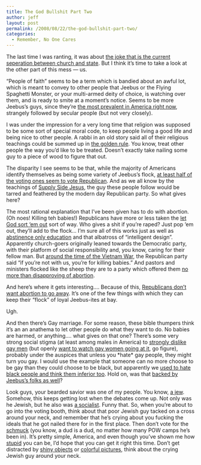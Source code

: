 ```yaml
---
title: The God Bullshit Part Two
author: jeff
layout: post
permalink: /2008/08/22/the-god-bullshit-part-two/
categories:
  - Remember, No One Cares
---
```


The last time I was ranting, it was about [the joke that is the current seperation between church and state][1]. But I think it’s time to take a look at the other part of this mess — us.

 [1]: http://jeff.ourexchange.net/2008/08/18/the-god-bullshit/

“People of faith” seems to be a term which is bandied about an awful lot, which is meant to convey to other people that Jeebus or the Flying Spaghetti Monster, or your multi-armed deity of choice, is watching over them, and is ready to smite at a moment’s notice. Seems to be more Jeebus’s guys, since they’re [the most prevalent in America right now][2], strangely followed by secular people (but not very closely).

 [2]: http://www.adherents.com/rel_USA.html#religions

I was under the impression for a very long time that religion was supposed to be some sort of special moral code, to keep people living a good life and being nice to other people. A rabbi in an old story said all of their religious teachings could be summed up in [the golden rule][3]. You know, treat other people the way you’d like to be treated. Doesn’t exactly take nailing some guy to a piece of wood to figure that out.

 [3]: http://www.jcu.edu/philosophy/gensler/goldrule.htm

The disparity I see seems to be that, while the majority of Americans identify themselves as being some variety of Jeebus’s flock, [at least half of the voting ones seem to vote Republican][4]. And as we all know by the teachings of [Supply Side Jesus][5], the guy these people follow would be tarred and feathered by the modern day Republican party. So what gives here?

 [4]: http://www.religioustolerance.org/chr_prac2.htm
 [5]: http://www.buzzflash.com/contributors/03/09/17_franken.html

The most rational explanation that I’ve been given has to do with abortion. (Oh noes! Killing teh babies!) Republicans have more or less taken the [let God sort ‘em out][6] sort of way. Who gives a shit if you’re raped? Just pop ‘em out, they’ll add to the flock… I’m sure all of this works just as well as [abstinence only education][7] and that albatross of “intelligent design”. Apparently church-goers originally leaned towards the Democratic party, with their platform of social responsibility and, you know, caring for their fellow man. But [around the time of the Vietnam War][8], the Republican party said “if you’re not with us, you’re for killing babies.” And pastors and ministers flocked like the sheep they are to a party which offered them [no more than disapproving of abortion][9].

 [6]: http://www.ontheissues.org/Celeb/Republican_Party_Abortion.htm
 [7]: http://www.rhrealitycheck.org/blog/2007/04/13/burying-release-of-abstinence-only-report-on-friday-the-13th-seems-fitting
 [8]: http://www.newsbatch.com/abort.htm
 [9]: http://media.mcclatchydc.com/smedia/2008/08/20/12/145-08202008judge08212008.slideshow_main.prod_affiliate.91.jpg

And here’s where it gets interesting…. Because of this, [Republicans don’t want abortion to go away][10]. It’s one of the few things with which they can keep their “flock” of loyal Jeebus-ites at bay.

 [10]: http://www.republicansforobama.org/?q=node/1668

Ugh.

And then there’s Gay marriage. For some reason, these bible thumpers think it’s an an anathema to let other people do what they want to do. No babies are harmed, or anything…. what gives on that one? There’s some very strong social stigma (at least among males in America) to [strongly dislike gay men][11] (but openly [want to watch gay women going at it][12], go figure), probably under the auspices that unless you \*hate\* gay people, they might turn you gay. I would use the example that someone can no more choose to be gay than they could choose to be black, but apparently we [used to hate black people and think them inferior too][13]. Hold on, was that [backed by Jeebus’s folks as well][14]?

 [11]: http://www.avert.org/hsexu3.htm
 [12]: http://www.safalra.com/other/why-men-like-lesbians/
 [13]: http://www.simplcom.ca/lnq/mlk3/blackslavery.html
 [14]: http://www.christianaggression.org/item_display.php?id=1123883541&type=articles

Look guys, your bearded savior was one of my people. You know, [a jew][15]. Somehow, this keeps getting lost when the debates come up. Not only was he Jewish, but he also was [a socialist][16]. Funny that. So, when you’re about to go into the voting booth, think about that poor Jewish guy tacked on a cross around your neck, and remember that he’s crying about you fucking the ideals that he got nailed there for in the first place. Then don’t vote for the [schmuck][17] (you know, a dud is a dud, no matter how many POW camps he’s been in). It’s pretty simple, America, and even though you’ve shown me how [stupid][18] you can be, I’d hope that you can get it right this time. Don’t get distracted by [shiny objects][19] or [colorful pictures][20], think about the crying Jewish guy around your neck.

 [15]: http://www.ushmm.org/research/center/church/persecution/persecution.pdf
 [16]: http://www.lcurve.org/writings/BiblicalLiberal.htm
 [17]: http://angrybear.blogspot.com/2008/08/hess-contributions-preceded-mccain.html
 [18]: http://news.bbc.co.uk/cbbcnews/hi/world/newsid_3977000/3977441.stm
 [19]: http://www.politifact.com/truth-o-meter/article/2008/jun/19/MCCAINOIL/
 [20]: http://www.crooksandliars.com/2008/07/28/chuck-hagel-on-mccain-attack-ad-hes-treading-on-some-very-thin-ground-here/
